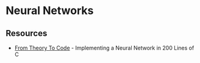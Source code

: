 # Neural Networks

## Resources

- [From Theory To Code](https://konrad.gg/blog/posts/001.html) - Implementing a Neural Network in 200 Lines of C